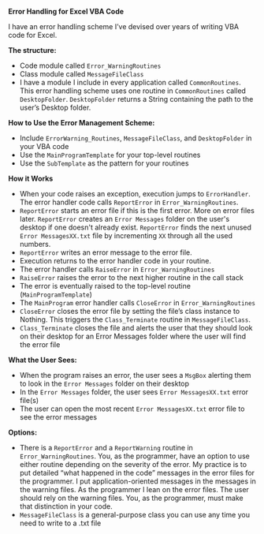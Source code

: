 **Error Handling for Excel VBA Code**

I have an error handling scheme I’ve devised over years of writing VBA code for Excel.

**The structure:**

- Code module called `Error_WarningRoutines`
- Class module called `MessageFileClass`
- I have a module I include in every application called `CommonRoutines`. This error handling scheme uses one routine in `CommonRoutines` called `DesktopFolder`. `DesktopFolder` returns a String containing the path to the user’s Desktop folder.

**How to Use the Error Management Scheme:**

- Include `ErrorWarning_Routines`, `MessageFileClass`, and `DesktopFolder` in your VBA code
- Use the `MainProgramTemplate` for your top-level routines
- Use the `SubTemplate` as the pattern for your routines

**How it Works**
- When your code raises an exception, execution jumps to `ErrorHandler`. The error handler code calls `ReportError` in `Error_WarningRoutines`.
- `ReportError` starts an error file if this is the first error. More on error files later. `ReportError` creates an `Error Messages` folder on the user's desktop if one doesn't already exist. `ReportError` finds the next unused `Error MessagesXX.txt` file by incrementing `XX` through all the used numbers.
- `ReportError` writes an error message to the error file.
- Execution returns to the error handler code in your routine.
- The error handler calls `RaiseError` in `Error_WarningRoutines`
-  `RaiseError` raises the error to the next higher routine in the call stack
- The error is eventually raised to the top-level routine (`MainProgramTemplate`)
- The `MainProgram` error handler calls `CloseError` in `Error_WarningRoutines`
- `CloseError` closes the error file by setting the file’s class instance to Nothing. This triggers the `Class_Terminate` routine in `MessageFileClass`.
- `Class_Terminate` closes the file and alerts the user that they should look on their desktop for an Error Messages folder where the user will find the error file

**What the User Sees:**

- When the program raises an error, the user sees a `MsgBox` alerting them to look in the `Error Messages` folder on their desktop
- In the `Error Messages` folder, the user sees `Error MessagesXX.txt` error file(s)
- The user can open the most recent `Error MessagesXX.txt` error file to see the error messages

**Options:**

- There is a `ReportError` and a `ReportWarning` routine in `Error_WarningRoutines`. You, as the programmer, have an option to use either routine depending on the severity of the error. My practice is to put detailed “what happened in the code” messages in the error files for the programmer. I put application-oriented messages in the messages in the warning files. As the programmer I lean on the error files. The user should rely on the warning files. You, as the programmer, must make that distinction in your code.
- `MessageFileClass` is a general-purpose class you can use any time you need to write to a .txt file